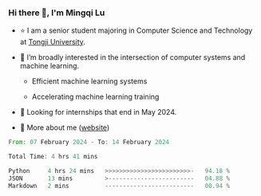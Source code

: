 ### Hi there 👋, I'm Mingqi Lu

- :star: I am a senior student majoring in Computer Science and Technology at [Tongji University](https://en.tongji.edu.cn/p/#/).

- :thinking: I’m broadly interested in the intersection of computer systems and machine learning.

  - Efficient machine learning systems

  - Accelerating machine learning training

- :seedling: Looking for internships that end in May 2024.

- 💬 More about me ([website](https://lmqqqqqq.github.io/))

<!--START_SECTION:waka-->

```rust
From: 07 February 2024 - To: 14 February 2024

Total Time: 4 hrs 41 mins

Python     4 hrs 24 mins   >>>>>>>>>>>>>>>>>>>>>>>>-   94.18 %
JSON       13 mins         >------------------------   04.88 %
Markdown   2 mins          -------------------------   00.94 %
```

<!--END_SECTION:waka-->

